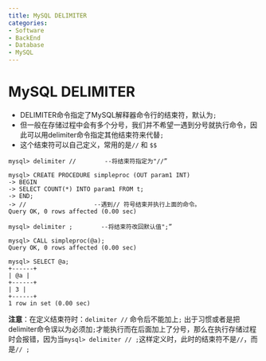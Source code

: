 ```yaml
---
title: MySQL DELIMITER
categories:
- Software
- BackEnd
- Database
- MySQL
---
```

# MySQL DELIMITER

- DELIMITER命令指定了MySQL解释器命令行的结束符，默认为`;`
- 但一般在存储过程中会有多个分号，我们并不希望一遇到分号就执行命令，因此可以用delimiter命令指定其他结束符来代替`;`
- 这个结束符可以自己定义，常用的是`//` 和 `$$`

```mysql
mysql> delimiter //        --将结束符指定为"//”

mysql> CREATE PROCEDURE simpleproc (OUT param1 INT)
-> BEGIN
-> SELECT COUNT(*) INTO param1 FROM t;
-> END;
-> //                   --遇到// 符号结束并执行上面的命令。
Query OK, 0 rows affected (0.00 sec)

mysql> delimiter ;        --将结束符改回默认值";”

mysql> CALL simpleproc(@a);
Query OK, 0 rows affected (0.00 sec)

mysql> SELECT @a;
+------+
| @a |
+------+
| 3 |
+------+
1 row in set (0.00 sec)

```

 **注意**：在定义结束符时：`delimiter //` 命令后不能加上`;`  出于习惯或者是把delimiter命令误以为必须加`;`才能执行而在后面加上了分号，那么在执行存储过程时会报错，因为当`mysql> delimiter // ;`这样定义时，此时的结束符不是`//`，而是`// ;`